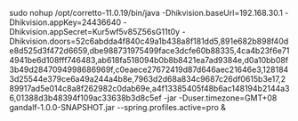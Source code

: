 sudo nohup /opt/corretto-11.0.19/bin/java  -Dhikvision.baseUrl=192.168.30.1 -Dhikvision.appKey=24436640  -Dhikvision.appSecret=Kur5wf5v85Z56sG11t0y -Dhikvision.doors=52c6abdda4f840c49a1b438a8f181dd5,891e682b898f40de8d525d3f472d6659,dbe988731975499face3dcfe60b88335,4ca4b23f6e714941be6d108fff746483,ab618fa518094b0b8b8421ea7ad9384e,d0a10bb08f3b49d2847094998686969f,c0eaece27672419d87d646aec21646e3,1281843d25544e379ce6a49a244a4b8e,7963d2d68a834c9687c26df0615b3e17,289917ad5e014c8a8f262982c0dab69e,a4f13385405f48b6ac148194b2144a36,01388d3b48394f109ac33638b3d8c5ef  -jar -Duser.timezone=GMT+08   gandalf-1.0.0-SNAPSHOT.jar  --spring.profiles.active=pro &